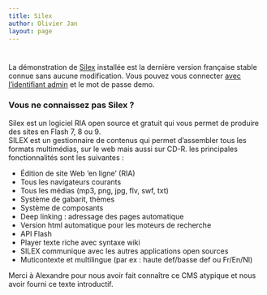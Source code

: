 ```yaml
---
title: Silex
author: Olivier Jan
layout: page
---
```

# 

La démonstration de [Silex][1] installée est la dernière version française stable connue sans aucune modification. Vous pouvez vous connecter [avec l’identifiant admin][2] et le mot de passe demo.

### Vous ne connaissez pas Silex ?

 [1]: http://silex-ria.org/
 [2]: http://demo.cms-fr.net/silex

Silex est un logiciel RIA open source et gratuit qui vous permet de produire des sites en Flash 7, 8 ou 9.  
SILEX est un gestionnaire de contenus qui permet d’assembler tous les formats multimédias, sur le web mais aussi sur CD-R. les principales fonctionnalités sont les suivantes :

*   Édition de site Web ‘en ligne’ (RIA)
*   Tous les navigateurs courants
*   Tous les médias (mp3, png, jpg, flv, swf, txt)
*   Système de gabarit, thèmes
*   Système de composants
*   Deep linking : adressage des pages automatique
*   Version html automatique pour les moteurs de recherche
*   API Flash
*   Player texte riche avec syntaxe wiki
*   SILEX communique avec les autres applications open sources
*   Muticontexte et multilingue (par ex : haute def/basse def ou Fr/En/Nl)

Merci à Alexandre pour nous avoir fait connaître ce CMS atypique et nous avoir fourni ce texte introductif.